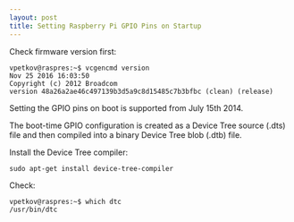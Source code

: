 ```yaml
---
layout: post
title: Setting Raspberry Pi GPIO Pins on Startup
---
```


Check firmware version first:

```
vpetkov@raspres:~$ vcgencmd version
Nov 25 2016 16:03:50 
Copyright (c) 2012 Broadcom
version 48a26a2ae46c497139b3d5a9c8d15485c7b3bfbc (clean) (release)
```

Setting the GPIO pins on boot is supported from July 15th 2014.

The boot-time GPIO configuration is created as a Device Tree source (.dts) file and then compiled into a binary Device Tree blob (.dtb) file.

Install the Device Tree compiler:

```
sudo apt-get install device-tree-compiler
```

Check:

```
vpetkov@raspres:~$ which dtc
/usr/bin/dtc
```

